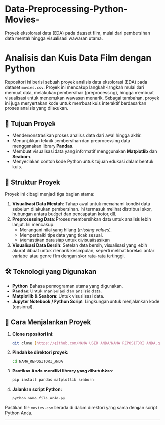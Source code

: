 # Data-Preprocessing-Python-Movies-
 Proyek eksplorasi data (EDA) pada dataset film, mulai dari pembersihan data mentah hingga visualisasi wawasan utama.

# Analisis dan Kuis Data Film dengan Python

Repositori ini berisi sebuah proyek analisis data eksplorasi (EDA) pada dataset `movies.csv`. Proyek ini mencakup langkah-langkah mulai dari memuat data, melakukan pembersihan (preprocessing), hingga membuat visualisasi untuk menemukan wawasan menarik. Sebagai tambahan, proyek ini juga menyertakan kode untuk membuat kuis interaktif berdasarkan proses analisis yang dilakukan.

## 🎯 Tujuan Proyek

* Mendemonstrasikan proses analisis data dari awal hingga akhir.
* Menunjukkan teknik pembersihan dan preprocessing data menggunakan library **Pandas**.
* Membuat visualisasi data yang informatif menggunakan **Matplotlib** dan **Seaborn**.
* Menyediakan contoh kode Python untuk tujuan edukasi dalam bentuk kuis.

## 📂 Struktur Proyek

Proyek ini dibagi menjadi tiga bagian utama:

1.  **Visualisasi Data Mentah**: Tahap awal untuk memahami kondisi data sebelum dilakukan pembersihan. Ini termasuk melihat distribusi skor, hubungan antara budget dan pendapatan kotor, dll.
2.  **Preprocessing Data**: Proses membersihkan data untuk analisis lebih lanjut. Ini mencakup:
    * Menangani nilai yang hilang (*missing values*).
    * Memperbaiki tipe data yang tidak sesuai.
    * Memastikan data siap untuk divisualisasikan.
3.  **Visualisasi Data Bersih**: Setelah data bersih, visualisasi yang lebih akurat dibuat untuk menarik kesimpulan, seperti melihat korelasi antar variabel atau genre film dengan skor rata-rata tertinggi.

## 🛠️ Teknologi yang Digunakan

* **Python**: Bahasa pemrograman utama yang digunakan.
* **Pandas**: Untuk manipulasi dan analisis data.
* **Matplotlib & Seaborn**: Untuk visualisasi data.
* **Jupyter Notebook / Python Script**: Lingkungan untuk menjalankan kode (opsional).

## 🚀 Cara Menjalankan Proyek

1.  **Clone repositori ini:**
    ```bash
    git clone [https://github.com/NAMA_USER_ANDA/NAMA_REPOSITORI_ANDA.git](https://github.com/NAMA_USER_ANDA/NAMA_REPOSITORI_ANDA.git)
    ```
2.  **Pindah ke direktori proyek:**
    ```bash
    cd NAMA_REPOSITORI_ANDA
    ```
3.  **Pastikan Anda memiliki library yang dibutuhkan:**
    ```bash
    pip install pandas matplotlib seaborn
    ```
4.  **Jalankan script Python:**
    ```bash
    python nama_file_anda.py
    ```

Pastikan file `movies.csv` berada di dalam direktori yang sama dengan script Python Anda.

---
